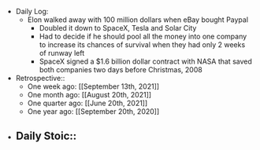 - Daily Log:
    - Elon walked away with 100 million dollars when eBay bought Paypal
        - Doubled it down to SpaceX, Tesla and Solar City
        - Had to decide if he should pool all the money into one company to increase its chances of survival when they had only 2 weeks of runway left
        - SpaceX signed a $1.6 billion dollar contract with NASA that saved both companies two days before Christmas, 2008
- Retrospective::
    - One week ago: [[September 13th, 2021]]
    - One month ago: [[August 20th, 2021]]
    - One quarter ago: [[June 20th, 2021]]
    - One year ago: [[September 20th, 2020]]
- Daily Stoic::
    -
